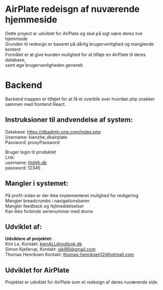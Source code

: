 # AirPlate redeisgn af nuværende hjemmeside
Dette project er udviklet for AirPlate og skal på sigt være deres live hjemmside<br>
Grunden til redesign er baseret på dårlig brugervenlighed og manglende kontent<br>
Formålet er at give kunden mulighed for at tilføje en AirPlate til deres database,<br>
samt øge brugervenligheden generelt.<br>

# Backend
Backend mappen er tilføjet for at få et overblik over hvordan php snakker sammen med
frontend React.

## Instruksioner til andvendelse af system:
Database: https://dbadmin.one.com/index.php <br>
Username: kienzhe_dkairplate <br>
Password: proxyPassword <br>

Bruger login til produktet <br>
Link:  <br>
username: th@th.dk <br>
password: 12345 <br>

## Mangler i systemet:
På profil-siden er der ikke implementeret mulighed for redigering <br>
Mangler breadcrumbs i navigationsbaren <br>
Mangler feedback og fejlmeddelselser <br>
Kan ikke forbinde serienummer med drone <br>

## Udviklet af:
**Udviklere af projektet:** <br>
Kim Le, Kontakt: kienALL@outlook.dk<br>
Simon Kjellerup, Kontakt: sikj96@gmail.com<br>
Thomas Henriksen Kontakt: thomas-henriksen12@hotmail.com<br>

## Udviklet for AirPlate
Projektet er udviklet for AirPlate som et redesign af deres nuværende side.
